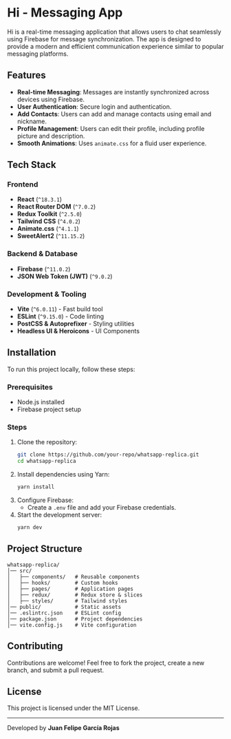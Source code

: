 # Hi - Messaging App

Hi is a real-time messaging application that allows users to chat seamlessly using Firebase for message synchronization. The app is designed to provide a modern and efficient communication experience similar to popular messaging platforms.

## Features
- **Real-time Messaging**: Messages are instantly synchronized across devices using Firebase.
- **User Authentication**: Secure login and authentication.
- **Add Contacts**: Users can add and manage contacts using email and nickname.
- **Profile Management**: Users can edit their profile, including profile picture and description.
- **Smooth Animations**: Uses `animate.css` for a fluid user experience.

## Tech Stack
### Frontend
- **React** (`^18.3.1`)
- **React Router DOM** (`^7.0.2`)
- **Redux Toolkit** (`^2.5.0`)
- **Tailwind CSS** (`^4.0.2`)
- **Animate.css** (`^4.1.1`)
- **SweetAlert2** (`^11.15.2`)

### Backend & Database
- **Firebase** (`^11.0.2`)
- **JSON Web Token (JWT)** (`^9.0.2`)

### Development & Tooling
- **Vite** (`^6.0.11`) - Fast build tool
- **ESLint** (`^9.15.0`) - Code linting
- **PostCSS & Autoprefixer** - Styling utilities
- **Headless UI & Heroicons** - UI Components

## Installation
To run this project locally, follow these steps:

### Prerequisites
- Node.js installed
- Firebase project setup

### Steps
1. Clone the repository:
   ```sh
   git clone https://github.com/your-repo/whatsapp-replica.git
   cd whatsapp-replica
   ```
2. Install dependencies using Yarn:
   ```sh
   yarn install
   ```
3. Configure Firebase:
   - Create a `.env` file and add your Firebase credentials.
4. Start the development server:
   ```sh
   yarn dev
   ```

## Project Structure
```
whatsapp-replica/
│── src/
│   ├── components/   # Reusable components
│   ├── hooks/        # Custom hooks
│   ├── pages/        # Application pages
│   ├── redux/        # Redux store & slices
│   ├── styles/       # Tailwind styles
│── public/           # Static assets
│── .eslintrc.json    # ESLint config
│── package.json      # Project dependencies
│── vite.config.js    # Vite configuration
```

## Contributing
Contributions are welcome! Feel free to fork the project, create a new branch, and submit a pull request.

## License
This project is licensed under the MIT License.

---
Developed by **Juan Felipe García Rojas** 

